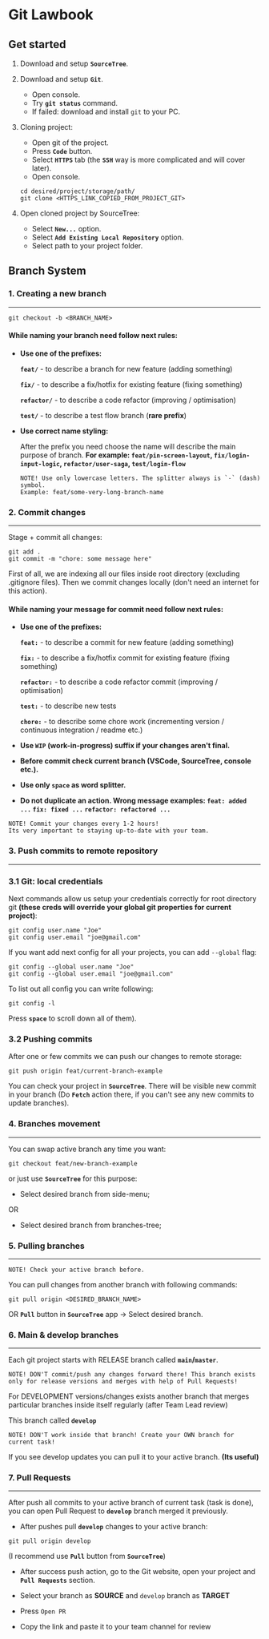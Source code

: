 # Git Lawbook

## Get started

1. Download and setup **`SourceTree`**.
2. Download and setup **`Git`**.
	
	- Open console.
	- Try **`git status`** command.
	- If failed: download and install `git` to your PC.
3. Cloning project:

	- Open git of the project.
	- Press **`Code`** button.
	- Select **`HTTPS`** tab (the **`SSH`** way is more complicated and will cover later). 
	- Open console. 

	```
	cd desired/project/storage/path/
	git clone <HTTPS_LINK_COPIED_FROM_PROJECT_GIT>
	```

4. Open cloned project by SourceTree:
	
	- Select **`New...`** option.
	- Select **`Add Existing Local Repository`** option.
	- Select path to your project folder.

## Branch System

### 1. Creating a new branch
---------------------------

```
git checkout -b <BRANCH_NAME>
```

#### While naming your branch need follow next rules:
- **Use one of the prefixes:**

	**`feat/`** - to describe a branch for new feature (adding something)

	**`fix/`** - to describe a fix/hotfix for existing feature (fixing something)

	**`refactor/`** - to describe a code refactor (improving / optimisation)
	
	**`test/`** - to describe a test flow branch (**rare prefix**)
	
- **Use correct name styling:**

	After the prefix you need choose the name will describe the main purpose of branch. **For example: `feat/pin-screen-layout`, `fix/login-input-logic`, `refactor/user-saga`, `test/login-flow`**
	
	```
	NOTE! Use only lowercase letters. The splitter always is `-` (dash) symbol.
	Example: feat/some-very-long-branch-name
	```
	
### 2. Commit changes
---------------------------

Stage + commit all changes:

```
git add .
git commit -m "chore: some message here"
```

First of all, we are indexing all our files inside root directory (excluding .gitignore files). Then we commit changes locally (don't need an internet for this action).

#### While naming your message for commit need follow next rules:
- **Use one of the prefixes:**

	**`feat:`** - to describe a commit for new feature (adding something)
	
	**`fix:`** - to describe a fix/hotfix commit for existing feature (fixing something)
	
	**`refactor:`** - to describe a code refactor commit (improving / optimisation)
	
	**`test:`** - to describe new tests
	
	**`chore:`** - to describe some chore work (incrementing version / continuous integration / readme etc.)
	
- **Use `WIP` (work-in-progress) suffix if your changes aren't final.** 

- **Before commit check current branch (VSCode, SourceTree, console etc.).**

- **Use only `space` as word splitter.**

- **Do not duplicate an action. Wrong message examples: `feat: added ...` `fix: fixed ...` `refactor: refactored ...`**

```
NOTE! Commit your changes every 1-2 hours!
Its very important to staying up-to-date with your team.
```

### 3. Push commits to remote repository
---------------------------

### 3.1 Git: local credentials

Next commands allow us setup your credentials correctly for root directory git **(these creds will override your global git properties for current project)**:
 
```
git config user.name "Joe"
git config user.email "joe@gmail.com"
```

If you want add next config for all your projects, you can add `--global` flag:

```
git config --global user.name "Joe"
git config --global user.email "joe@gmail.com"
```

To list out all config you can write following:

```
git config -l
```

Press **`space`** to scroll down all of them).


### 3.2 Pushing commits


After one or few commits we can push our changes to remote storage:

```
git push origin feat/current-branch-example
```

You can check your project in **`SourceTree`**. There will be visible new commit in your branch (Do **`Fetch`** action there, if you can't see any new commits to update branches).

### 4. Branches movement
---------------------------

You can swap active branch any time you want:

```
git checkout feat/new-branch-example
```

or just use **`SourceTree`** for this purpose:

- Select desired branch from side-menu;

OR

- Select desired branch from branches-tree;

### 5. Pulling branches
---------------------------

```
NOTE! Check your active branch before.
```

You can pull changes from another branch with following commands:

```
git pull origin <DESIRED_BRANCH_NAME>
```

OR **`Pull`** button in **`SourceTree`** app -> Select desired branch.

### 6. Main & develop branches
---------------------------

Each git project starts with RELEASE branch called **`main`/`master`**.

```
NOTE! DON'T commit/push any changes forward there! This branch exists only for release versions and merges with help of Pull Requests!
```

For DEVELOPMENT versions/changes exists another branch that merges particular branches inside itself regularly (after Team Lead review)

This branch called **`develop`**

```
NOTE! DON'T work inside that branch! Create your OWN branch for current task!
```

If you see develop updates you can pull it to your active branch. **(Its useful)**

### 7. Pull Requests
---------------------------

After push all commits to your active branch of current task (task is done), you can open Pull Request to **`develop`** branch merged it previously.

- After pushes pull **`develop`** changes to your active branch:

```
git pull origin develop
```

(I recommend use **`Pull`** button from **`SourceTree`**)

- After success push action, go to the Git website, open your project and **`Pull Requests`** section.

- Select your branch as **SOURCE** and `develop` branch as **TARGET**

- Press `Open PR`

- Copy the link and paste it to your team channel for review